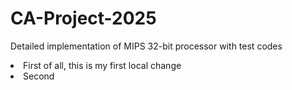 # CA-Project-2025
Detailed implementation of MIPS 32-bit processor with test codes
<li> First of all, this is my first local change
<li> Second